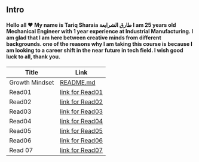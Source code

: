 ## **Intro**

#### Hello all :heart: My name is Tariq Sharaia طارق الشرايعة I am 25 years old Mechanical Engineer with 1 year experience at Industrial Manufacturing. I am glad that I am here between creative minds from different backgrounds. one of the reasons why I am taking this course is because I am looking to a career shift in the near future in tech field.  I wish good luck to all, thank you.

| Title      | Link |
| ----------- | ----------- |
| Growth Mindset      |  [README.md](https://tareq-zeyad.githubio/Reading-Notes/102.md/GrowthMindset.md) |
| Read01   |   [link for Read01](https://tareq-zeyad.github.io/Reading-Notes/102.md/Read01.md) |
| Read02   |   [link for Read02](https://tareq-zeyad.github.io/Reading-Notes/102.md/Read02.md) |
| Read03 | [link for Read03](https://tareq-zeyad.github.io/Reading-Notes/102.md/Read03.md)
| Read04 | [link for Read04](https://tareq-zeyad.github.io/Reading-Notes/102.md/Read04.md)
| Read05 | [link for Read05](https://tareq-zeyad.github.io/Reading-Notes/102.md/Read05.md)
| Read06 | [link for Read06](https://tareq-zeyad.github.io/Reading-Notes/102.md/Read06.md)
| Read 07 | [link for Read07](https://tareq-zeyad.github.io/Reading-Notes/102.md/Read07.md)



